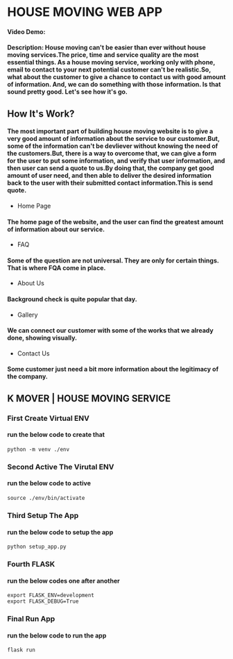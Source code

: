 # HOUSE MOVING WEB APP 
#### Video Demo:  <URL HERE>
#### Description: House moving can't be easier than ever without house moving services.The price, time and service quality are the most essential things. As a house moving service, working only with phone, email to contact to your next potential customer can't be realistic.So, what about the customer to give a chance to contact us with good amount of information. And, we can do something with those information. Is that sound pretty good. Let's see how it's go.

## How It's Work?

#### The most important part of building house moving website is to give a very good amount of information about the service to our customer.But, some of the information can't be devliever without knowing the need of the customers.But, there is a way to overcome that, we can give a form for the user to put some information, and verify that user information, and then user can  send a quote to us.By doing that, the company get good amount of user need, and then able to deliver the desired information back to the user with their submitted contact information.This is send quote.

* Home Page
#### The home page of the website, and the user can find the greatest amount of information about our service.

* FAQ
#### Some of the question are not universal. They are only for certain things. That is where FQA come in place.

* About Us
#### Background check is quite popular that day.

* Gallery
#### We can connect our customer with some of the works that we already done, showing visually.

* Contact Us
#### Some customer just need a bit more information about the legitimacy of the company.

## K MOVER | HOUSE MOVING SERVICE 

### First Create Virtual ENV
#### run the below code to create that 
`python -m venv ./env`

### Second Active The Virutal ENV
#### run the below code to active
`source ./env/bin/activate`

### Third Setup The App 
#### run the below code to setup the app 
`python setup_app.py`

### Fourth FLASK 
#### run the below codes one after another 
`export FLASK_ENV=development`  
`export FLASK_DEBUG=True`

### Final Run App
#### run the below code to run the app 
`flask run`
